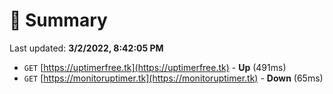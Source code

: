 # 📖 Summary
Last updated: **3/2/2022, 8:42:05 PM**

- `GET` [https://uptimerfree.tk](https://uptimerfree.tk) - **Up** (491ms)
- `GET` [https://monitoruptimer.tk](https://monitoruptimer.tk) - **Down** (65ms)
